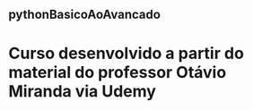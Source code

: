 ## pythonBasicoAoAvancado

# Curso desenvolvido a partir do material do professor Otávio Miranda via Udemy

